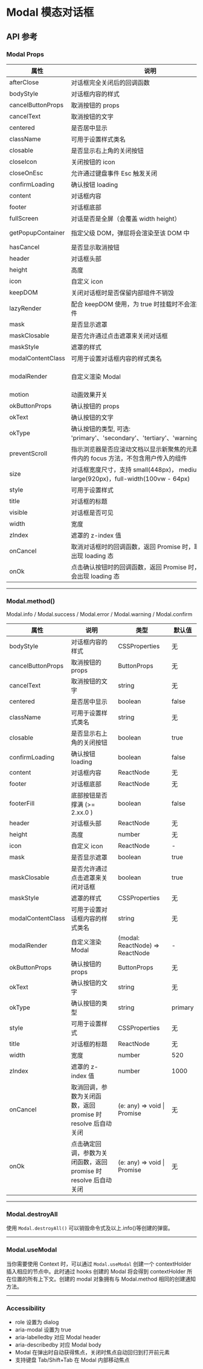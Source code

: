 # Modal 模态对话框

## API 参考

### Modal Props

| 属性                | 说明                                                                                      | 类型                                      | 默认值         |
|---------------------|-------------------------------------------------------------------------------------------|-------------------------------------------|----------------|
| afterClose          | 对话框完全关闭后的回调函数                                                                | () => void                                | 无             |
| bodyStyle           | 对话框内容的样式                                                                          | CSSProperties                             | 无             |
| cancelButtonProps   | 取消按钮的 props                                                                          | ButtonProps                               | 无             |
| cancelText          | 取消按钮的文字                                                                            | string                                    | 无             |
| centered            | 是否居中显示                                                                              | boolean                                   | false          |
| className           | 可用于设置样式类名                                                                        | string                                    | 无             |
| closable            | 是否显示右上角的关闭按钮                                                                  | boolean                                   | true           |
| closeIcon           | 关闭按钮的 icon                                                                           | ReactNode                                 | <IconClose />  |
| closeOnEsc          | 允许通过键盘事件 Esc 触发关闭                                                             | boolean                                   | true           |
| confirmLoading      | 确认按钮 loading                                                                          | boolean                                   | false          |
| content             | 对话框内容                                                                                | ReactNode                                 | 无             |
| footer              | 对话框底部                                                                                | ReactNode                                 | 无             |
| fullScreen          | 对话是否是全屏（会覆盖 width height）                                                     | boolean                                   | false          |
| getPopupContainer   | 指定父级 DOM，弹层将会渲染至该 DOM 中                                                     | () => HTMLElement                         | () => document.body |
| hasCancel           | 是否显示取消按钮                                                                          | boolean                                   | true           |
| header              | 对话框头部                                                                                | ReactNode                                 | 无             |
| height              | 高度                                                                                      | number                                    | 无             |
| icon                | 自定义 icon                                                                              | ReactNode                                 | -              |
| keepDOM             | 关闭对话框时是否保留内部组件不销毁                                                        | boolean                                   | false          |
| lazyRender          | 配合 keepDOM 使用，为 true 时挂载时不会渲染对话框组件                                     | boolean                                   | true           |
| mask                | 是否显示遮罩                                                                              | boolean                                   | true           |
| maskClosable        | 是否允许通过点击遮罩来关闭对话框                                                          | boolean                                   | true           |
| maskStyle           | 遮罩的样式                                                                                | CSSProperties                             | 无             |
| modalContentClass   | 可用于设置对话框内容的样式类名                                                            | string                                    | 无             |
| modalRender         | 自定义渲染 Modal                                                                          | (modal: ReactNode) => ReactNode           | -              |
| motion              | 动画效果开关                                                                              | boolean                                   | true           |
| okButtonProps       | 确认按钮的 props                                                                          | ButtonProps                               | 无             |
| okText              | 确认按钮的文字                                                                            | string                                    | 无             |
| okType              | 确认按钮的类型, 可选: 'primary'、'secondary'、'tertiary'、'warning'、'danger'             | string                                    | primary        |
| preventScroll       | 指示浏览器是否应滚动文档以显示新聚焦的元素，作用于组件内的 focus 方法，不包含用户传入的组件 | boolean                                   |                |
| size                | 对话框宽度尺寸，支持 small(448px)， medium(684px), large(920px)，full-width(100vw - 64px) | string                                    | small          |
| style               | 可用于设置样式                                                                            | CSSProperties                             | 无             |
| title               | 对话框的标题                                                                              | ReactNode                                 | 无             |
| visible             | 对话框是否可见                                                                            | boolean                                   | false          |
| width               | 宽度                                                                                      | number                                    | 448            |
| zIndex              | 遮罩的 z-index 值                                                                         | number                                    | 1000           |
| onCancel            | 取消对话框时的回调函数，返回 Promise 时，取消按钮会出现 loading 态                        | (e: any) => void \| Promise<any>          | 无             |
| onOk                | 点击确认按钮时的回调函数，返回 Promise 时，确认按钮会出现 loading 态                      | (e: any) => void \| Promise<any>          | 无             |

---

### Modal.method()

Modal.info / Modal.success / Modal.error / Modal.warning / Modal.confirm

| 属性              | 说明                                         | 类型                        | 默认值   |
|-------------------|----------------------------------------------|-----------------------------|----------|
| bodyStyle         | 对话框内容的样式                             | CSSProperties               | 无       |
| cancelButtonProps | 取消按钮的 props                             | ButtonProps                 | 无       |
| cancelText        | 取消按钮的文字                               | string                      | 无       |
| centered          | 是否居中显示                                 | boolean                     | false    |
| className         | 可用于设置样式类名                           | string                      | 无       |
| closable          | 是否显示右上角的关闭按钮                     | boolean                     | true     |
| confirmLoading    | 确认按钮 loading                             | boolean                     | false    |
| content           | 对话框内容                                   | ReactNode                   | 无       |
| footer            | 对话框底部                                   | ReactNode                   | 无       |
| footerFill        | 底部按钮是否撑满 (>= 2.xx.0 )                | boolean                     | false    |
| header            | 对话框头部                                   | ReactNode                   | 无       |
| height            | 高度                                         | number                      | 无       |
| icon              | 自定义 icon                                  | ReactNode                   | -        |
| mask              | 是否显示遮罩                                 | boolean                     | true     |
| maskClosable      | 是否允许通过点击遮罩来关闭对话框             | boolean                     | true     |
| maskStyle         | 遮罩的样式                                   | CSSProperties               | 无       |
| modalContentClass | 可用于设置对话框内容的样式类名               | string                      | 无       |
| modalRender       | 自定义渲染 Modal                             | (modal: ReactNode) => ReactNode | -    |
| okButtonProps     | 确认按钮的 props                             | ButtonProps                 | 无       |
| okText            | 确认按钮的文字                               | string                      | 无       |
| okType            | 确认按钮的类型                               | string                      | primary  |
| style             | 可用于设置样式                               | CSSProperties               | 无       |
| title             | 对话框的标题                                 | ReactNode                   | 无       |
| width             | 宽度                                         | number                      | 520      |
| zIndex            | 遮罩的 z-index 值                            | number                      | 1000     |
| onCancel          | 取消回调，参数为关闭函数，返回 promise 时 resolve 后自动关闭 | (e: any) => void \| Promise<any> | 无 |
| onOk              | 点击确定回调，参数为关闭函数，返回 promise 时 resolve 后自动关闭 | (e: any) => void \| Promise<any> | 无 |

---

### Modal.destroyAll

使用 `Modal.destroyAll()` 可以销毁命令式及以上.info()等创建的弹窗。

---

### Modal.useModal

当你需要使用 Context 时，可以通过 `Modal.useModal` 创建一个 contextHolder 插入相应的节点中。此时通过 hooks 创建的 Modal 将会得到 contextHolder 所在位置的所有上下文。创建的 modal 对象拥有与 Modal.method 相同的创建通知方法。

---

### Accessibility

- role 设置为 dialog
- aria-modal 设置为 true
- aria-labelledby 对应 Modal header
- aria-describedby 对应 Modal body
- Modal 在弹出时自动获得焦点，关闭时焦点自动回归到打开前元素
- 支持键盘 Tab/Shift+Tab 在 Modal 内部移动焦点


